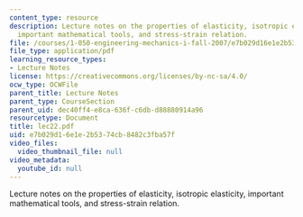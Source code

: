 ```yaml
---
content_type: resource
description: Lecture notes on the properties of elasticity, isotropic elasticity,
  important mathematical tools, and stress-strain relation.
file: /courses/1-050-engineering-mechanics-i-fall-2007/e7b029d16e1e2b5374cb8482c3fba57f_lec22.pdf
file_type: application/pdf
learning_resource_types:
- Lecture Notes
license: https://creativecommons.org/licenses/by-nc-sa/4.0/
ocw_type: OCWFile
parent_title: Lecture Notes
parent_type: CourseSection
parent_uid: dec40ff4-e8ca-636f-c6db-d88880914a96
resourcetype: Document
title: lec22.pdf
uid: e7b029d1-6e1e-2b53-74cb-8482c3fba57f
video_files:
  video_thumbnail_file: null
video_metadata:
  youtube_id: null
---
```

Lecture notes on the properties of elasticity, isotropic elasticity, important mathematical tools, and stress-strain relation.